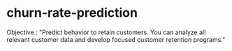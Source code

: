 # churn-rate-prediction
Objective : "Predict behavior to retain customers. You can analyze all relevant customer data and develop focused customer retention programs." 

